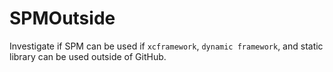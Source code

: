 # SPMOutside

Investigate if SPM can be used if `xcframework`, `dynamic framework`, and static library can be used outside of GitHub.
